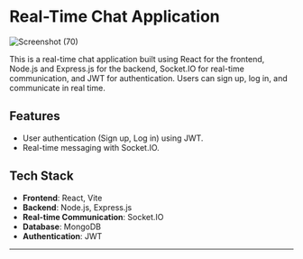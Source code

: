 # Real-Time Chat Application
![Screenshot (70)](https://github.com/Ojasdudooknale/chat-app/assets/141921195/cc19e7ea-84e1-4144-ab41-ae368fbd0334)


This is a real-time chat application built using React for the frontend, Node.js and Express.js for the backend, Socket.IO for real-time communication, and JWT for authentication. Users can sign up, log in, and communicate in real time.

## Features

- User authentication (Sign up, Log in) using JWT.
- Real-time messaging with Socket.IO.
  
## Tech Stack

- **Frontend**: React, Vite
- **Backend**: Node.js, Express.js
- **Real-time Communication**: Socket.IO
- **Database**: MongoDB
- **Authentication**: JWT

---
